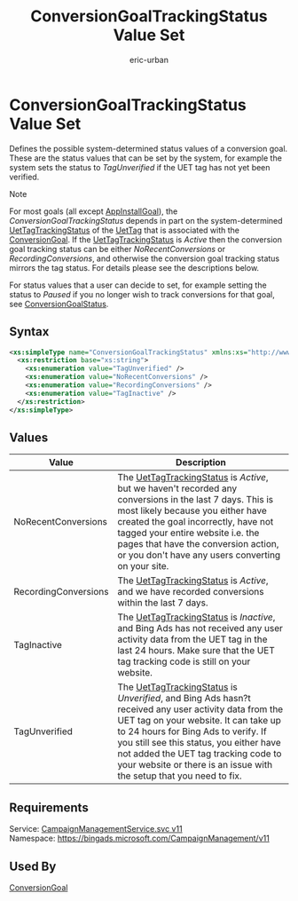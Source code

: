 ﻿---
title: ConversionGoalTrackingStatus Value Set
ms.service: bing-ads-campaign-management-service
ms.topic: article
author: eric-urban
ms.author: eur
description: Defines the possible system-determined status values of a conversion goal.
---
# ConversionGoalTrackingStatus Value Set
Defines the possible system-determined status values of a conversion goal. These are the status values that can be set by the system, for example the system sets the status to *TagUnverified* if the UET tag has not yet been verified. 

> [!NOTE]
> For most goals (all except [AppInstallGoal](../campaign-management-service/appinstallgoal.md)), the *ConversionGoalTrackingStatus* depends in part on the system-determined [UetTagTrackingStatus](../campaign-management-service/uettagtrackingstatus.md) of the [UetTag](../campaign-management-service/uettag.md) that is associated with the [ConversionGoal](../campaign-management-service/conversiongoal.md). If the [UetTagTrackingStatus](../campaign-management-service/uettagtrackingstatus.md) is *Active* then the conversion goal tracking status can be either *NoRecentConversions* or *RecordingConversions*, and otherwise the conversion goal tracking status mirrors the tag status. For details please see the descriptions below. 

For status values that a user can decide to set, for example setting the status to *Paused* if you no longer wish to track conversions for that goal, see [ConversionGoalStatus](../campaign-management-service/conversiongoalstatus.md).   

## Syntax
```xml
<xs:simpleType name="ConversionGoalTrackingStatus" xmlns:xs="http://www.w3.org/2001/XMLSchema">
  <xs:restriction base="xs:string">
    <xs:enumeration value="TagUnverified" />
    <xs:enumeration value="NoRecentConversions" />
    <xs:enumeration value="RecordingConversions" />
    <xs:enumeration value="TagInactive" />
  </xs:restriction>
</xs:simpleType>
```

## <a name="values"></a>Values

|Value|Description|
|-----------|---------------|
|<a name="norecentconversions"></a>NoRecentConversions|The [UetTagTrackingStatus](../campaign-management-service/uettagtrackingstatus.md) is *Active*, but we haven't recorded any conversions in the last 7 days. This is most likely because you either have created the goal incorrectly, have not tagged your entire website i.e. the pages that have the conversion action, or you don't have any users converting on your site. |
|<a name="recordingconversions"></a>RecordingConversions|The [UetTagTrackingStatus](../campaign-management-service/uettagtrackingstatus.md) is *Active*, and we have recorded conversions within the last 7 days.|
|<a name="taginactive"></a>TagInactive|The [UetTagTrackingStatus](../campaign-management-service/uettagtrackingstatus.md) is *Inactive*, and Bing Ads has not received any user activity data from the UET tag in the last 24 hours. Make sure that the UET tag tracking code is still on your website. |
|<a name="tagunverified"></a>TagUnverified|The [UetTagTrackingStatus](../campaign-management-service/uettagtrackingstatus.md) is *Unverified*, and Bing Ads hasn?t received any user activity data from the UET tag on your website. It can take up to 24 hours for Bing Ads to verify. If you still see this status, you either have not added the UET tag tracking code to your website or there is an issue with the setup that you need to fix. |

## Requirements
Service: [CampaignManagementService.svc v11](https://campaign.api.bingads.microsoft.com/Api/Advertiser/CampaignManagement/v11/CampaignManagementService.svc)  
Namespace: https://bingads.microsoft.com/CampaignManagement/v11  

## Used By
[ConversionGoal](conversiongoal.md)  
